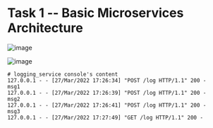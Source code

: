 # Task 1 -- Basic Microservices Architecture

![image](https://user-images.githubusercontent.com/56925230/160286253-f93b5538-2aed-4711-b999-a51c0da85580.png)

![image](https://user-images.githubusercontent.com/56925230/160286262-3f319ad1-ad8e-4240-aede-c4f76000b425.png)

```
# logging_service console's content
127.0.0.1 - - [27/Mar/2022 17:26:34] "POST /log HTTP/1.1" 200 -
msg1
127.0.0.1 - - [27/Mar/2022 17:26:39] "POST /log HTTP/1.1" 200 -
msg2
127.0.0.1 - - [27/Mar/2022 17:26:41] "POST /log HTTP/1.1" 200 -
msg3
127.0.0.1 - - [27/Mar/2022 17:27:49] "GET /log HTTP/1.1" 200 -
```
